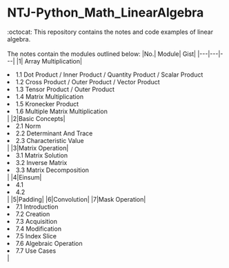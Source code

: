# NTJ-Python_Math_LinearAlgebra
:octocat: This repository contains the notes and code examples of linear algebra.<br></br>
The notes contain the modules outlined below:
|No.| Module| Gist|
|---|---|---|
|1| Array Multiplication|<li>1.1 Dot Product / Inner Product / Quantity Product / Scalar Product</li><li>1.2 Cross Product / Outer Product / Vector Product</li><li>1.3 Tensor Product / Outer Product</li><li>1.4 Matrix Multiplication</li><li>1.5 Kronecker Product</li><li>1.6 Multiple Matrix Multiplication</li>|
|2|Basic Concepts|<li>2.1 Norm</li><li>2.2 Determinant And Trace</li><li>2.3 Characteristic Value</li>|
|3|Matrix Operation|<li>3.1 Matrix Solution</li><li>3.2 Inverse Matrix</li><li>3.3 Matrix Decomposition</li>|
|4|Einsum|<li>4.1</li><li>4.2</li>|
|5|Padding|
|6|Convolution|
|7|Mask Operation|<li>7.1 Introduction</li><li>7.2 Creation</li><li>7.3 Acquisition</li><li>7.4 Modification</li><li>7.5 Index Slice</li><li>7.6 Algebraic Operation</li><li>7.7 Use Cases</li>|
